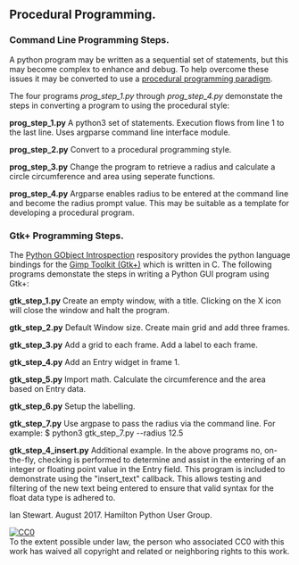 ## Procedural Programming.

### Command Line Programming Steps.

A python program may be written as a sequential set of statements, but this may become complex to enhance and debug. To help overcome these issues it may be converted to use a [procedural programming paradigm](https://en.wikipedia.org/wiki/Procedural_programming).


The four programs *prog_step_1.py* through *prog_step_4.py* demonstate the steps in converting a program to using the procedural style:

**prog_step_1.py**
A python3 set of statements. Execution flows from line 1 to the last line. Uses argparse command line interface module.

**prog_step_2.py**
Convert to a procedural programming style.

**prog_step_3.py**
Change the program to retrieve a radius and calculate a circle circumference and area using seperate functions.

**prog_step_4.py**
Argparse enables radius to be entered at the command line and become the radius prompt value. This may be suitable as a template for developing a procedural program.


### Gtk+ Programming Steps.

The [Python GObject Introspection](https://pygobject.readthedocs.io/en/latest/) respository provides the python language bindings for the [Gimp Toolkit (Gtk+)](https://en.wikipedia.org/wiki/GTK%2B) which is written in C. The following programs demonstate the steps in writing a Python GUI program using Gtk+:


**gtk_step_1.py**
Create an empty window, with a title. Clicking on the X icon will close the window and halt the program.

**gtk_step_2.py**
Default Window size. Create main grid and add three frames.

**gtk_step_3.py**
Add a grid to each frame. Add a label to each frame.

**gtk_step_4.py**
Add an Entry widget in frame 1.

**gtk_step_5.py**
Import math. Calculate the circumference and the area based on Entry data.

**gtk_step_6.py**
Setup the labelling.

**gtk_step_7.py**
Use argpase to pass the radius via the command line. For example: $ python3 gtk_step_7.py --radius 12.5

**gtk_step_4_insert.py**
Additional example. In the above programs no, on-the-fly, checking is performed to determine and assist in the entering of an integer or floating point value in the Entry field. This program is included to demonstrate using the "insert_text" callback. This allows testing and filtering of the new text being entered to ensure that valid syntax for the float data type is adhered to.


Ian Stewart. August 2017.
Hamilton Python User Group.

<p xmlns:dct="http://purl.org/dc/terms/">
  <a rel="license"
     href="http://creativehcommons.org/publicdomain/zero/1.0/">
    <img src="https://licensebuttons.net/p/zero/1.0/88x31.png" style="border-style: none;" alt="CC0" />
  </a>
  <br />
  To the extent possible under law,
  <span rel="dct:publisher" resource="[_:publisher]">the person who associated CC0</span>
  with this work has waived all copyright and related or neighboring
  rights to this work.
</p>


